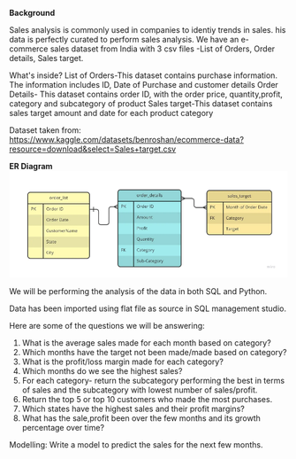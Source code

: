 <b>Background</b>

Sales analysis is commonly used in companies to identiy trends in sales. his data is perfectly curated to perform sales analysis. We have an e-commerce sales dataset from India with 3 csv files -List of Orders, Order details, Sales target.

What's inside?
List of Orders-This dataset contains purchase information. The information includes ID, Date of Purchase and customer details
Order Details- This dataset contains order ID, with the order price, quantity,profit, category and subcategory of product
Sales target-This dataset contains sales target amount and date for each product category

Dataset taken from: https://www.kaggle.com/datasets/benroshan/ecommerce-data?resource=download&select=Sales+target.csv

<b> ER Diagram </b>
![alt text](image.png)

We will be performing the analysis of the data in both SQL and Python.

Data has been imported using flat file as source in SQL management studio. 

Here are some of the questions we will be answering: 

1. What is the average sales made for each month based on category?
2. Which months have the target not been made/made based on category?  
3. What is the profit/loss margin made for each category? 
4. Which months do we see the highest sales?
5. For each category- return the subcategory performing the best in terms of sales and the subcategory with lowest number of sales/profit.
6. Return the top 5 or top 10 customers who made the most purchases.
7. Which states have the highest sales and their profit margins?
8. What has the sale,profit been over the few months and its growth percentage over time? 

Modelling:
Write a model to predict the sales for the next few months.
